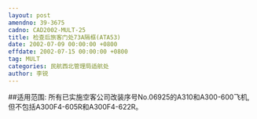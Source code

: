 ```yaml
---
layout: post
amendno: 39-3675
cadno: CAD2002-MULT-25
title: 检查后旅客门处73A隔框(ATA53)
date: 2002-07-09 00:00:00 +0800
effdate: 2002-07-15 00:00:00 +0800
tag: MULT
categories: 民航西北管理局适航处
author: 李锐
---
```


##适用范围:
所有已实施空客公司改装序号No.06925的A310和A300-600飞机,但不包括A300F4-605R和A300F4-622R。

